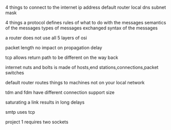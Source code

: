4 things to connect to the internet
ip address
default router
local dns
subnet mask

4 things a protocol defines
rules of what to do with the messages
semantics of the messages
types of messages exchanged
syntax of the messages

a router does not use all 5 layers of osi

packet length no impact on propagation delay

tcp allows return path to be different on the way back

internet nuts and bolts is made of hosts,end stations,connections,packet switches

default router routes things to machines not on your local network

tdm and fdm have different connection support size

saturating a link results in long delays

smtp uses tcp

project 1 requires two sockets

